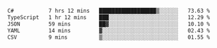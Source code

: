 <!--START_SECTION:waka-->

```txt
C#           7 hrs 12 mins   ██████████████████▒░░░░░░   73.63 %
TypeScript   1 hr 12 mins    ███░░░░░░░░░░░░░░░░░░░░░░   12.29 %
JSON         59 mins         ██▓░░░░░░░░░░░░░░░░░░░░░░   10.10 %
YAML         14 mins         ▓░░░░░░░░░░░░░░░░░░░░░░░░   02.43 %
CSV          9 mins          ▒░░░░░░░░░░░░░░░░░░░░░░░░   01.55 %
```

<!--END_SECTION:waka-->